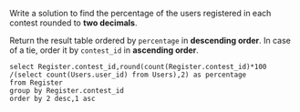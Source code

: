 Write a solution to find the percentage of the users registered in each contest rounded to **two decimals**.

Return the result table ordered by `percentage` in **descending order**. In case of a tie, order it by `contest_id` in **ascending order**.

```MySQL
select Register.contest_id,round(count(Register.contest_id)*100 /(select count(Users.user_id) from Users),2) as percentage 
from Register 
group by Register.contest_id
order by 2 desc,1 asc
```